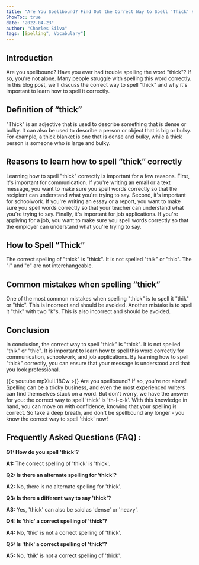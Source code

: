 ```yaml
---
title: "Are You Spellbound? Find Out the Correct Way to Spell 'Thick' Here!"
ShowToc: true 
date: "2022-04-23"
author: "Charles Silva" 
tags: [Spelling", Vocabulary"]
---
```

## Introduction

Are you spellbound? Have you ever had trouble spelling the word "thick"? If so, you're not alone. Many people struggle with spelling this word correctly. In this blog post, we'll discuss the correct way to spell "thick" and why it's important to learn how to spell it correctly. 

## Definition of “thick”

"Thick" is an adjective that is used to describe something that is dense or bulky. It can also be used to describe a person or object that is big or bulky. For example, a thick blanket is one that is dense and bulky, while a thick person is someone who is large and bulky. 

## Reasons to learn how to spell “thick” correctly

Learning how to spell "thick" correctly is important for a few reasons. First, it's important for communication. If you're writing an email or a text message, you want to make sure you spell words correctly so that the recipient can understand what you're trying to say. Second, it's important for schoolwork. If you're writing an essay or a report, you want to make sure you spell words correctly so that your teacher can understand what you're trying to say. Finally, it's important for job applications. If you're applying for a job, you want to make sure you spell words correctly so that the employer can understand what you're trying to say. 

## How to Spell “Thick”

The correct spelling of "thick" is "thick". It is not spelled "thik" or "thic". The "i" and "c" are not interchangeable. 

## Common mistakes when spelling “thick”

One of the most common mistakes when spelling "thick" is to spell it "thik" or "thic". This is incorrect and should be avoided. Another mistake is to spell it "thik" with two "k"s. This is also incorrect and should be avoided. 

## Conclusion

In conclusion, the correct way to spell "thick" is "thick". It is not spelled "thik" or "thic". It is important to learn how to spell this word correctly for communication, schoolwork, and job applications. By learning how to spell "thick" correctly, you can ensure that your message is understood and that you look professional.

{{< youtube mpXlulL18Cw >}} 
Are you spellbound? If so, you're not alone! Spelling can be a tricky business, and even the most experienced writers can find themselves stuck on a word. But don't worry, we have the answer for you: the correct way to spell 'thick' is 'th-i-c-k'. With this knowledge in hand, you can move on with confidence, knowing that your spelling is correct. So take a deep breath, and don't be spellbound any longer - you know the correct way to spell 'thick' now!

## Frequently Asked Questions (FAQ) :
**Q1: How do you spell 'thick'?**

**A1:** The correct spelling of 'thick' is 'thick'.

**Q2: Is there an alternate spelling for 'thick'?**

**A2:** No, there is no alternate spelling for 'thick'.

**Q3: Is there a different way to say 'thick'?**

**A3:** Yes, 'thick' can also be said as 'dense' or 'heavy'.

**Q4: Is 'thic' a correct spelling of 'thick'?**

**A4:** No, 'thic' is not a correct spelling of 'thick'.

**Q5: Is 'thik' a correct spelling of 'thick'?**

**A5:** No, 'thik' is not a correct spelling of 'thick'.





